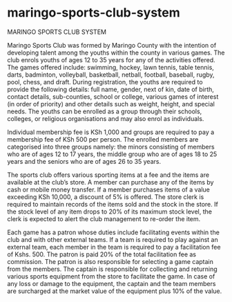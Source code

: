 # maringo-sports-club-system
MARINGO SPORTS CLUB SYSTEM

Maringo Sports Club was formed by Maringo County with the intention of developing talent among the youths within the county in various games.
The club enrols youths of ages 12 to 35 years for any of the activities offered. The games offered include: swimming, hockey, lawn tennis, table tennis, darts, badminton, volleyball, basketball, netball, football, baseball, rugby, pool, chess, and draft.
During registration, the youths are required to provide the following details: full name, gender, next of kin, date of birth, contact details, sub-counties, school or college, various games of interest (in order of priority) and other details such as weight, height, and special needs. The youths can be enrolled as a group through their schools, colleges, or religious organisations and may also enrol as individuals.

Individual membership fee is KSh 1,000 and groups are required to pay a membership fee of KSh 500 per person.
The enrolled members are categorised into three groups namely: the minors consisting of members who are of ages 12 to 17 years, the middle group who are of ages 18 to 25 years and the seniors who are of ages 26 to 35 years.

The sports club offers various sporting items at a fee and the items are available at the club’s store. A member can purchase any of the items by cash or mobile money transfer.
If a member purchases items of a value exceeding KSh 10,000, a discount of 5% is offered.
The store clerk is required to maintain records of the items sold and the stock in the store. If the stock level of any item drops to 20% of its maximum stock level, the clerk is expected to alert the club management to re-order the item.

Each game has a patron whose duties include facilitating events within the club and with other external teams. If a team is required to play against an external team, each member in the team is required to pay a facilitation fee of Kshs. 500. The patron is paid 20% of the total facilitation fee as commission.
The patron is also responsible for selecting a game captain from the members. The captain is responsible for collecting and returning various sports equipment from the store to facilitate the game. In case of any loss or damage to the equipment, the captain and the team members are surcharged at the market value of the equipment plus 10% of the value.
